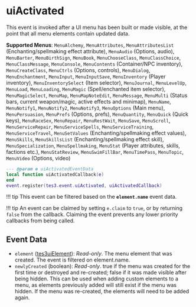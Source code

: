 # uiActivated

This event is invoked after a UI menu has been built or made visible, at the point that all menu elements contain updated data.

**Supported Menus**: `MenuAlchemy`, `MenuAttributes`, `MenuAttributesList` (Enchanting/spellmaking effect attribute), `MenuAudio` (Options, audio), `MenuBarter`, `MenuBirthSign`, `MenuBook`, `MenuChooseClass`, `MenuClassChoice`, `MenuClassMessage`, `MenuConsole`, `MenuContents` (Container/NPC inventory), `MenuCreateClass`, `MenuCtrls` (Options, controls), `MenuDialog`, `MenuEnchantment`, `MenuInput`, `MenuInputSave`, `MenuInventory` (Player inventory), `MenuInventorySelect` (Item selector), `MenuJournal`, `MenuLevelUp`, `MenuLoad`, `MenuLoading`, `MenuMagic` (Spell/enchanted item selector), `MenuMagicSelect`, `MenuMap`, `MenuMapNoteEdit`, `MenuMessage`, `MenuMulti` (Status bars, current weapon/magic, active effects and minimap), `MenuName`, `MenuNotify1`, `MenuNotify2`, `MenuNotify3`, `MenuOptions` (Main menu), `MenuPersuasion`, `MenuPrefs` (Options, prefs), `MenuQuantity`, `MenuQuick` (Quick keys), `MenuRaceSex`, `MenuRepair`, `MenuRestWait`, `MenuSave`, `MenuScroll`, `MenuServiceRepair`, `MenuServiceSpells`, `MenuServiceTraining`, `MenuServiceTravel`, `MenuSetValues` (Enchanting/spellmaking effect values), `MenuSkills`, `MenuSkillsList` (Enchanting/spellmaking effect skill), `MenuSpecialization`, `MenuSpellmaking`, `MenuStat` (Player attributes, skills, factions etc.), `MenuStatReview`, `MenuSwimFillBar`, `MenuTimePass`, `MenuTopic`, `MenuVideo` (Options, video)

```lua
--- @param e uiActivatedEventData
local function uiActivatedCallback(e)
end
event.register(tes3.event.uiActivated, uiActivatedCallback)
```

!!! tip
	This event can be filtered based on the **`element.name`** event data.

!!! tip
	An event can be claimed by setting `e.claim` to `true`, or by returning `false` from the callback. Claiming the event prevents any lower priority callbacks from being called.

## Event Data

* `element` ([tes3uiElement](../../types/tes3uiElement)): *Read-only*. The menu element that was created. The event is filtered on element.name.
* `newlyCreated` (boolean): *Read-only*. true if the menu was created for the first time or destroyed and re-created; false if it was made visible after being hidden. This can be used when adding custom elements to a menu, as elements previously added will still exist if the menu was hidden. If the menu was re-created, the elements will need to be added again.

